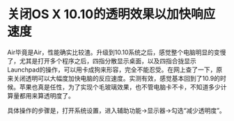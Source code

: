 关闭OS X 10.10的透明效果以加快响应速度
===============================

Air毕竟是Air，性能确实比较渣。升级到10.10系统之后，感觉整个电脑明显的变慢了，尤其是打开多个程序之后，四指分散显示桌面，以及四指合拢显示Launchpad的操作，可以用卡成狗来形容，完全不能忍受。在网上查了一下，原来关闭透明可以大幅度加快电脑的反应速度。实测有效，感觉基本回到了10.9的时候。苹果也真是任性，为了实现个毛玻璃效果，也不管电脑卡不卡，不知道多少计算量都用来算透明度了。

具体操作的步骤是，打开系统设置，进入辅助功能->显示器->勾选“减少透明度”。

